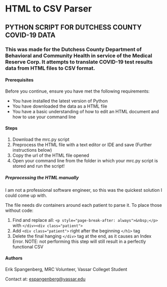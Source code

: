 # HTML to CSV Parser

## PYTHON SCRIPT FOR DUTCHESS COUNTY COVID-19 DATA

### This was made for the Dutchess County Department of Behavioral and Community Health in service of the Medical Reserve Corp. It attempts to translate COVID-19 test results data from HTML files to CSV format.

#### Prerequisites

Before you continue, ensure you have met the following requirements:

* You have installed the latest version of Python
* You have downloaded the data as a HTML file
* You have a basic understanding of how to edit an HTML document and how to use your command line

#### Steps

1. Download the mrc.py script
2. Preprocess the HTML file with a text editor or IDE and save (Further instructions below)
3. Copy the url of the HTML file opened
4. Open your command line from the folder in which your mrc.py script is stored and run the script!

##### Preprocessing the HTML manually
I am not a professional software engineer, so this was the quickest solution I could come up with.

The file needs div containers around each patient to parse it. To place those without code:
1. Find and replace all:
`<p style="page-break-after: always">&nbsp;</p>`
with
`</div><div class="patient">`
2. Add
`<div class="patient">`
right after the beginning `</h1>` tag
3. Delete the final hanging `</div>` tag at the end, as it causes an Index Error. NOTE: not performing this step will still result in a perfectly functional CSV

#### Authors
Erik Spangenberg, 
MRC Volunteer, 
Vassar Colleget Student

Contact at: espangenberg@vassar.edu